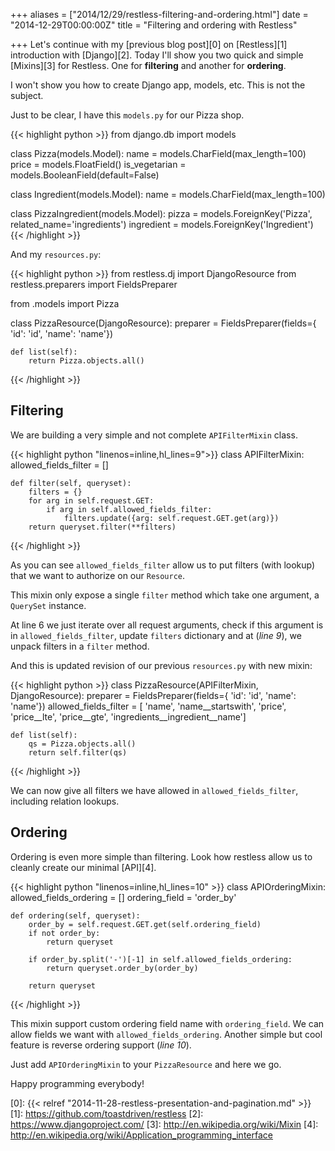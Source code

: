 +++
aliases = ["2014/12/29/restless-filtering-and-ordering.html"]
date = "2014-12-29T00:00:00Z"
title = "Filtering and ordering with Restless"

+++
Let's continue with my [previous blog post][0] on [Restless][1] introduction with [Django][2].
Today I'll show you two quick and simple [Mixins][3] for Restless. One for **filtering** and another for **ordering**.

I won't show you how to create Django app, models, etc. This is not the subject.

Just to be clear, I have this `models.py` for our Pizza shop.

{{< highlight python >}}
from django.db import models


class Pizza(models.Model):
    name = models.CharField(max_length=100)
    price = models.FloatField()
    is_vegetarian = models.BooleanField(default=False)


class Ingredient(models.Model):
    name = models.CharField(max_length=100)


class PizzaIngredient(models.Model):
    pizza = models.ForeignKey('Pizza', related_name='ingredients')
    ingredient = models.ForeignKey('Ingredient')
{{< /highlight >}}


And my `resources.py`:

{{< highlight python >}}
from restless.dj import DjangoResource
from restless.preparers import FieldsPreparer

from .models import Pizza


class PizzaResource(DjangoResource):
    preparer = FieldsPreparer(fields={
        'id': 'id', 'name': 'name'})

    def list(self):
        return Pizza.objects.all()
{{< /highlight >}}


## Filtering

We are building a very simple and not complete `APIFilterMixin` class.

{{< highlight python "linenos=inline,hl_lines=9">}}
class APIFilterMixin:
    allowed_fields_filter = []

    def filter(self, queryset):
        filters = {}
        for arg in self.request.GET:
            if arg in self.allowed_fields_filter:
                filters.update({arg: self.request.GET.get(arg)})
        return queryset.filter(**filters)
{{< /highlight >}}

As you can see `allowed_fields_filter` allow us to put filters (with lookup) that we want to authorize on our `Resource`.

This mixin only expose a single `filter` method which take one argument, a `QuerySet` instance.

At line 6 we just iterate over all request arguments, check if this argument is in `allowed_fields_filter`, update `filters` dictionary and at (*line 9*), we unpack filters in a `filter` method.

And this is updated revision of our previous `resources.py` with new mixin:

{{< highlight python >}}
class PizzaResource(APIFilterMixin, DjangoResource):
    preparer = FieldsPreparer(fields={
        'id': 'id', 'name': 'name'})
    allowed_fields_filter = [
        'name', 'name__startswith',
        'price', 'price__lte', 'price__gte',
        'ingredients__ingredient__name']

    def list(self):
        qs = Pizza.objects.all()
        return self.filter(qs)
{{< /highlight >}}

We can now give all filters we have allowed in `allowed_fields_filter`, including relation lookups.

## Ordering

Ordering is even more simple than filtering. Look how restless allow us to cleanly create our minimal [API][4].

{{< highlight python "linenos=inline,hl_lines=10" >}}
class APIOrderingMixin:
    allowed_fields_ordering = []
    ordering_field = 'order_by'

    def ordering(self, queryset):
        order_by = self.request.GET.get(self.ordering_field)
        if not order_by:
            return queryset

        if order_by.split('-')[-1] in self.allowed_fields_ordering:
            return queryset.order_by(order_by)

        return queryset
{{< /highlight >}}

This mixin support custom ordering field name with `ordering_field`. We can allow fields we want with `allowed_fields_ordering`.
Another simple but cool feature is reverse ordering support (*line 10*).

Just add `APIOrderingMixin` to your `PizzaResource` and here we go.

Happy programming everybody!

[0]: {{< relref "2014-11-28-restless-presentation-and-pagination.md" >}}
[1]: https://github.com/toastdriven/restless
[2]: https://www.djangoproject.com/
[3]: http://en.wikipedia.org/wiki/Mixin
[4]: http://en.wikipedia.org/wiki/Application_programming_interface
